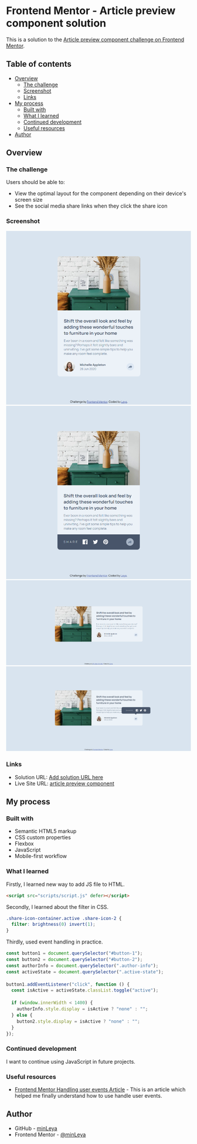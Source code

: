 # Frontend Mentor - Article preview component solution

This is a solution to the [Article preview component challenge on Frontend Mentor](https://www.frontendmentor.io/challenges/article-preview-component-dYBN_pYFT).

## Table of contents

- [Overview](#overview)
  - [The challenge](#the-challenge)
  - [Screenshot](#screenshot)
  - [Links](#links)
- [My process](#my-process)
  - [Built with](#built-with)
  - [What I learned](#what-i-learned)
  - [Continued development](#continued-development)
  - [Useful resources](#useful-resources)
- [Author](#author)

## Overview

### The challenge

Users should be able to:

- View the optimal layout for the component depending on their device's screen size
- See the social media share links when they click the share icon

### Screenshot

![mobile version](screens/image-4.png)
![mobile version active state](screens/image.png)
![desktop version](screens/image-2.png)
![desktop version active state](screens/image-3.png)

### Links

- Solution URL: [Add solution URL here](https://www.frontendmentor.io/solutions/article-preview-using-javascript-VZF7pFC1y7)
- Live Site URL: [article preview component](https://minleya.github.io/article-preview-component/)

## My process

### Built with

- Semantic HTML5 markup
- CSS custom properties
- Flexbox
- JavaScript
- Mobile-first workflow


### What I learned

Firstly, I learned new way to add JS file to HTML.

```html
<script src="scripts/script.js" defer></script>
```

Secondly,  I learned about the filter in CSS.

```css
.share-icon-container.active .share-icon-2 {
  filter: brightness(0) invert(1);
}
```

Thirdly, used event handling in practice.

```js
const button1 = document.querySelector("#button-1");
const button2 = document.querySelector("#button-2");
const authorInfo = document.querySelector(".author-info");
const activeState = document.querySelector(".active-state");

button1.addEventListener("click", function () {
  const isActive = activeState.classList.toggle("active");

  if (window.innerWidth < 1400) {
    authorInfo.style.display = isActive ? "none" : "";
  } else {
    button2.style.display = isActive ? "none" : "";
  }
});
```

### Continued development

I want to continue using JavaScript in future projects.

### Useful resources

- [Frontend Mentor Handling user events Article](https://www.frontendmentor.io/learning-paths/javascript-fundamentals-oR7g6-mTZ-/article/660eb6a32f40450f917475d2/read) - This is an article which helped me finally understand how to use handle user events.

## Author

- GitHub - [minLeya](https://github.com/minLeya)
- Frontend Mentor - [@minLeya](https://www.frontendmentor.io/profile/minLeya)